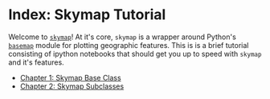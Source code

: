# Index: Skymap Tutorial

Welcome to [`skymap`](https://github.com/kadrlica/skymap)! At it's core, `skymap` is a wrapper around Python's [`basemap`](https://matplotlib.org/basemap/) module for plotting geographic features. This is is a brief tutorial consisting of ipython notebooks that should get you up to speed with `skymap` and it's features.

* [Chapter 1: Skymap Base Class](https://github.com/kadrlica/skymap/blob/master/tutorial/chapter1_skymap_base_class.ipynb)
* [Chapter 2: Skymap Subclasses](https://github.com/kadrlica/skymap/blob/master/tutorial/chapter1_skymap_subclasses.ipynb)
